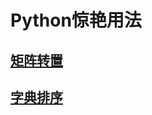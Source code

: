 # Python惊艳用法
## [矩阵转置](https://github.com/lovingBlue/stunning-usage/blob/master/matrix_transpose.py)
## [字典排序]()


